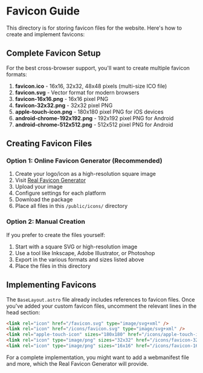 # Favicon Guide

This directory is for storing favicon files for the website. Here's how to create and implement favicons:

## Complete Favicon Setup

For the best cross-browser support, you'll want to create multiple favicon formats:

1. **favicon.ico** - 16x16, 32x32, 48x48 pixels (multi-size ICO file)
2. **favicon.svg** - Vector format for modern browsers
3. **favicon-16x16.png** - 16x16 pixel PNG
4. **favicon-32x32.png** - 32x32 pixel PNG
5. **apple-touch-icon.png** - 180x180 pixel PNG for iOS devices
6. **android-chrome-192x192.png** - 192x192 pixel PNG for Android
7. **android-chrome-512x512.png** - 512x512 pixel PNG for Android

## Creating Favicon Files

### Option 1: Online Favicon Generator (Recommended)

1. Create your logo/icon as a high-resolution square image
2. Visit [Real Favicon Generator](https://realfavicongenerator.net/)
3. Upload your image
4. Configure settings for each platform
5. Download the package
6. Place all files in this `/public/icons/` directory

### Option 2: Manual Creation

If you prefer to create the files yourself:

1. Start with a square SVG or high-resolution image
2. Use a tool like Inkscape, Adobe Illustrator, or Photoshop
3. Export in the various formats and sizes listed above
4. Place the files in this directory

## Implementing Favicons

The `BaseLayout.astro` file already includes references to favicon files. Once you've added your custom favicon files, uncomment the relevant lines in the head section:

```html
<link rel="icon" href="/favicon.svg" type="image/svg+xml" />
<link rel="icon" href="/icons/favicon.svg" type="image/svg+xml" />
<link rel="apple-touch-icon" sizes="180x180" href="/icons/apple-touch-icon.png" />
<link rel="icon" type="image/png" sizes="32x32" href="/icons/favicon-32x32.png" />
<link rel="icon" type="image/png" sizes="16x16" href="/icons/favicon-16x16.png" />
```

For a complete implementation, you might want to add a webmanifest file and more, which the Real Favicon Generator will provide. 